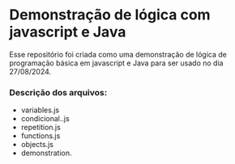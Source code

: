 # Demonstração de lógica com javascript e Java

Esse repositório foi criada como uma demonstração de lógica de programação básica em javascript e Java para ser usado no dia 27/08/2024.

### Descrição dos arquivos:

- variables.js
- condicional..js
- repetition.js
- functions.js
- objects.js
- demonstration.


